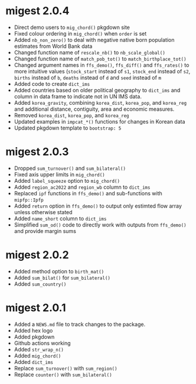 # migest 2.0.4

* Direct demo users to `mig_chord()` pkgdown site
* Fixed colour ordering in `mig_chord()` when `order` is set
* Added `nb_non_zero()` to deal with negative native born population estimates from World Bank data
* Changed function name of `rescale_nb()` to `nb_scale_global()`
* Changed function name of `match_pob_tot()` to `match_birthplace_tot()`
* Changed argument names in `ffs_demo()`, `ffs_diff()` and `ffs_rates()` to more intuitive values (`stock_start` instead of `s1`, `stock_end` instead of `s2`, `births` instead of `b`, `deaths` instead of `d` and `seed` instead of `m`
* Added code to create `dict_ims`
* Added countries based on older political geography to `dict_ims` and column in data frame to indicate not in UN IMS data.
* Added `korea_gravity`, combining `korea_dist`, `korea_pop`, and `korea_reg` and additional distance, contiguity, area and economic measures. 
* Removed `korea_dist`, `korea_pop`, and `korea_reg`
* Updated examples in `impcat_*()` functions for changes in Korean data
* Updated pkgdown template to `bootstrap: 5`

# migest 2.0.3

* Dropped `sum_turnover()` and `sum_bilateral()`
* Fixed axis upper limits in `mig_chord()`
* Added `label_squeeze` option to `mig_chord()`
* Added `region_ac2022` and `region_wb` column to `dict_ims`
* Replaced `ipf` functions in `ffs_demo()` and sub-functions with `mipfp::Ipfp`
* Added `return` option in `ffs_demo()` to output only estimted flow array unless otherwise stated
* Added `name_short` column to `dict_ims`
* Simplified `sum_od()` code to directly work with outputs from `ffs_demo()` and provide margin sums


# migest 2.0.2

* Added method option to `birth_mat()`
* Added `sum_bilat()` for `sum_bilateral()`
* Added `sum_country()`

# migest 2.0.1

* Added a `NEWS.md` file to track changes to the package.
* Added hex logo
* Added pkgdown
* Github actions working
* Added `str_wrap_n()`
* Added `mig_chord()`
* Added `dict_ims`
* Replace `sum_turnover()` with `sum_region()`
* Replace `counter()` with `sum_bilateral()`
